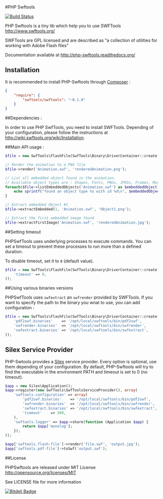 #PHP Swftools

[![Build Status](https://secure.travis-ci.org/alchemy-fr/PHPSwftools.png?branch=master)](http://travis-ci.org/alchemy-fr/PHPSwftools)

PHP Swftools is a tiny lib which help you to use SWFTools http://www.swftools.org/

SWFTools are GPL licensed and are described as "a collection of utilities for
working with Adobe Flash files"

Documentation available at http://php-swftools.readthedocs.org/

## Installation

It is recommended to install PHP-Swftools through
[Composer](http://getcomposer.org) :

```json
{
    "require": {
        "swftools/swftools": "~0.1.0"
    }
}
```

##Dependencies :

In order to use PHP SwfTools, you need to install SWFTools. Depending of your
configuration, please follow the instructions at
http://wiki.swftools.org/wiki/Installation.

##Main API usage :

```php
$file = new SwfTools\FlashFile(SwfTools\Binary\DriverContainer::create());

// Render the animation to a PNG file
$file->render('Animation.swf', 'renderedAnimation.png');

// List all embedded object found in the animation.
// Available object types are : Shapes, Fonts, PNGs, JPEGs, Frames, MovieClip
foreach($File->listEmbeddedObjects('Animation.swf') as $embeddedObject) {
    echo sprintf("found an object type %s with id %d\n", $embeddedObject->getType(), $embeddedObject->getId());
}

// Extract embedded Object #1
$file->extractEmbedded(1, 'Animation.swf', 'Object1.png');

// Extract the first embedded image found
$file->extractFirstImage('Animation.swf', 'renderedAnimation.jpg');
```

##Setting timeout

PHPSwfTools uses underlying processes to execute commands. You can set a timeout
to prevent these processes to run more than a defined duration.

To disable timeout, set it to `0` (default value).

```php
$file = new SwfTools\FlashFile(SwfTools\Binary\DriverContainer::create(
    'timeout' => 0,
));
```

##Using various binaries versions

PHPSwfTools uses ``swfextract`` an ``swfrender`` provided by SWFTools. If you
want to specify the path to the binary you wnat to use, you can add
configuration :

```php
$file = new SwfTools\FlashFile(SwfTools\Binary\DriverContainer::create(
    'pdf2swf.binaries'    => '/opt/local/swftools/bin/pdf2swf',
    'swfrender.binaries'  => '/opt/local/swftools/bin/swfrender',
    'swfextract.binaries' => '/opt/local/swftools/bin/swfextract',
));
```

## Silex Service Provider

PHP-Swtools provides a [Silex](http://silex.sensiolabs.org) service provider.
Every option is optional, use them depending of your configuration. By default,
PHP-Swftools will try to find the executable in the environment PATH and timeout
is set to 0 (no timeout).

```php
$app = new Silex\Application();
$app->register(new SwfTools\SwfToolsServiceProvider(), array(
    'swftools.configuration' => array(
        'pdf2swf.binaries'    => '/opt/local/swftools/bin/pdf2swf',
        'swfrender.binaries'  => '/opt/local/swftools/bin/swfrender',
        'swfextract.binaries' => '/opt/local/swftools/bin/swfextract',
        'timeout'    => 300,
    ),
    'swftools.logger' => $app->share(function (Application $app) {
        return $app['monolog'];
    });
));

$app['swftools.flash-file']->render('file.swf', 'output.jpg');
$app['swftools.pdf-file']->toSwf('output.swf');
```

##License

PHPSwftools are released under MIT License http://opensource.org/licenses/MIT

See LICENSE file for more information


[![Bitdeli Badge](https://d2weczhvl823v0.cloudfront.net/alchemy-fr/phpswftools/trend.png)](https://bitdeli.com/free "Bitdeli Badge")

